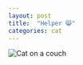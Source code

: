 ```yaml
---
layout: post
title:  "Helper 😸"
categories: cat
---
```




![Cat on a couch](/tanyaselvog.github.io/assets/helper.jpeg)